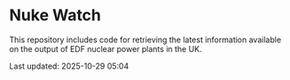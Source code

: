 # Nuke Watch

This repository includes code for retrieving the latest information available on the output of EDF nuclear power plants in the UK.

Last updated: 2025-10-29 05:04